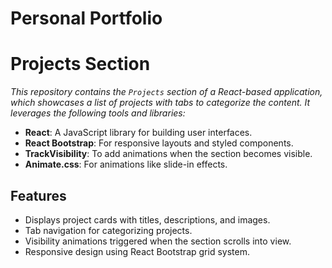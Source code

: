 # Personal Portfolio

# Projects Section

*This repository contains the `Projects` section of a React-based application, which showcases a list of projects with tabs to categorize the content. It leverages the following tools and libraries:*

- **React**: A JavaScript library for building user interfaces.
- **React Bootstrap**: For responsive layouts and styled components.
- **TrackVisibility**: To add animations when the section becomes visible.
- **Animate.css**: For animations like slide-in effects.

## Features

- Displays project cards with titles, descriptions, and images.
- Tab navigation for categorizing projects.
- Visibility animations triggered when the section scrolls into view.
- Responsive design using React Bootstrap grid system.

